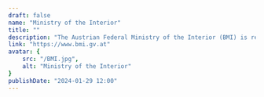 ```yaml
---
draft: false
name: "Ministry of the Interior"
title: ""
description: "The Austrian Federal Ministry of the Interior (BMI) is responsible for safeguarding the internal security of Austria. It covers a broad range of tasks relevant to internal security, reaching far beyond the core security tasks of police matters. "
link: "https://www.bmi.gv.at"
avatar: {
    src: "/BMI.jpg",
    alt: "Ministry of the Interior"
}
publishDate: "2024-01-29 12:00"
---
```

